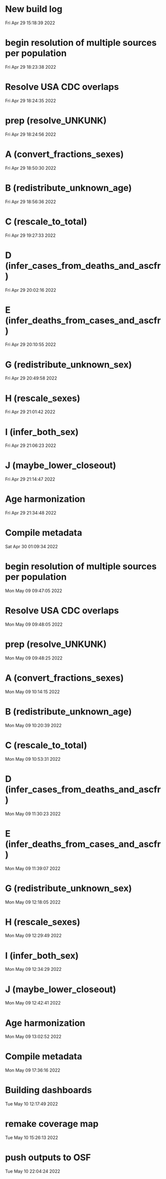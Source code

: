 
# New build log 
 Fri Apr 29 15:18:39 2022 


# begin resolution of multiple sources per population 
 Fri Apr 29 18:23:38 2022 


# Resolve USA CDC overlaps 
 Fri Apr 29 18:24:35 2022 


# prep (resolve_UNKUNK) 
 Fri Apr 29 18:24:56 2022 


# A (convert_fractions_sexes) 
 Fri Apr 29 18:50:30 2022 


# B (redistribute_unknown_age) 
 Fri Apr 29 18:56:36 2022 


# C (rescale_to_total) 
 Fri Apr 29 19:27:33 2022 


# D (infer_cases_from_deaths_and_ascfr) 
 Fri Apr 29 20:02:16 2022 


# E (infer_deaths_from_cases_and_ascfr) 
 Fri Apr 29 20:10:55 2022 


# G (redistribute_unknown_sex) 
 Fri Apr 29 20:49:58 2022 


# H (rescale_sexes) 
 Fri Apr 29 21:01:42 2022 


# I (infer_both_sex) 
 Fri Apr 29 21:06:23 2022 


# J (maybe_lower_closeout) 
 Fri Apr 29 21:14:47 2022 


# Age harmonization 
 Fri Apr 29 21:34:48 2022 


# Compile metadata 
 Sat Apr 30 01:09:34 2022 


# begin resolution of multiple sources per population 
 Mon May 09 09:47:05 2022 


# Resolve USA CDC overlaps 
 Mon May 09 09:48:05 2022 


# prep (resolve_UNKUNK) 
 Mon May 09 09:48:25 2022 


# A (convert_fractions_sexes) 
 Mon May 09 10:14:15 2022 


# B (redistribute_unknown_age) 
 Mon May 09 10:20:39 2022 


# C (rescale_to_total) 
 Mon May 09 10:53:31 2022 


# D (infer_cases_from_deaths_and_ascfr) 
 Mon May 09 11:30:23 2022 


# E (infer_deaths_from_cases_and_ascfr) 
 Mon May 09 11:39:07 2022 


# G (redistribute_unknown_sex) 
 Mon May 09 12:18:05 2022 


# H (rescale_sexes) 
 Mon May 09 12:29:49 2022 


# I (infer_both_sex) 
 Mon May 09 12:34:29 2022 


# J (maybe_lower_closeout) 
 Mon May 09 12:42:41 2022 


# Age harmonization 
 Mon May 09 13:02:52 2022 


# Compile metadata 
 Mon May 09 17:36:16 2022 


# Building dashboards 
 Tue May 10 12:17:49 2022 


# remake coverage map 
 Tue May 10 15:26:13 2022 


# push outputs to OSF 
 Tue May 10 22:04:24 2022 

